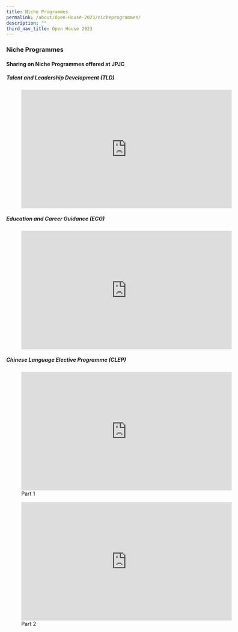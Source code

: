 ```yaml
---
title: Niche Programmes
permalink: /about/Open-House-2023/nicheprogrammes/
description: ""
third_nav_title: Open House 2023
---
```

<div align=justify>

<h3>Niche Programmes</h3>
<h4>Sharing on Niche Programmes offered at JPJC</h4>

<h5>Talent and Leadership Development (TLD)</h5>
<figure><iframe width="560" height="315" src="https://www.youtube.com/embed/X4Vv-uUVfiw" title="#WhyJP Open House 2023 - Talent and Leadership Development" frameborder="0" allow="accelerometer; autoplay; clipboard-write; encrypted-media; gyroscope; picture-in-picture; web-share" allowfullscreen></iframe></figure>
	
<h5>Education and Career Guidance (ECG)</h5>  
<figure>
<iframe width="560" height="315" src="https://www.youtube.com/embed/X20hydiVzHY" title="YouTube video player" frameborder="0" allow="accelerometer; autoplay; clipboard-write; encrypted-media; gyroscope; picture-in-picture; web-share" allowfullscreen></iframe></figure>

<h5>Chinese Language Elective Programme (CLEP)</h5>
<figure>
<iframe width="560" height="315" src="https://www.youtube.com/embed/raiaiSVxl_s" title="YouTube video player" frameborder="0" allow="accelerometer; autoplay; clipboard-write; encrypted-media; gyroscope; picture-in-picture; web-share" allowfullscreen></iframe>
<figcaption>Part 1</figcaption>
</figure>
	
<figure>
<iframe width="560" height="315" src="https://www.youtube.com/embed/XfkWoYOjWaM" title="YouTube video player" frameborder="0" allow="accelerometer; autoplay; clipboard-write; encrypted-media; gyroscope; picture-in-picture; web-share" allowfullscreen></iframe>
<figcaption>Part 2</figcaption></figure>